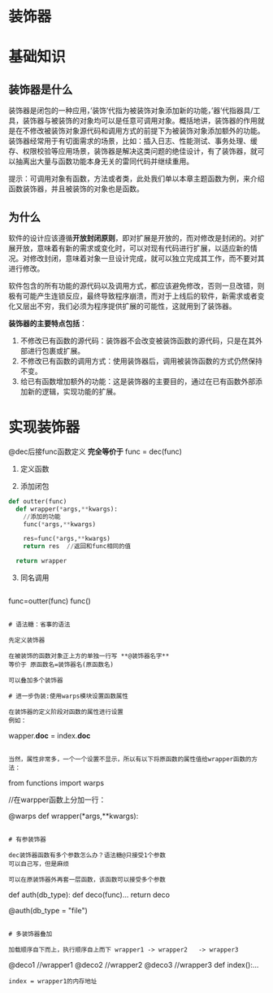 # 装饰器

# 基础知识

## 装饰器是什么

装饰器是闭包的一种应用，’装饰’代指为被装饰对象添加新的功能，’器’代指器具/工具，装饰器与被装饰的对象均可以是任意可调用对象。概括地讲，装饰器的作用就是在不修改被装饰对象源代码和调用方式的前提下为被装饰对象添加额外的功能。装饰器经常用于有切面需求的场景，比如：插入日志、性能测试、事务处理、缓存、权限校验等应用场景，装饰器是解决这类问题的绝佳设计，有了装饰器，就可以抽离出大量与函数功能本身无关的雷同代码并继续重用。

提示：可调用对象有函数，方法或者类，此处我们单以本章主题函数为例，来介绍函数装饰器，并且被装饰的对象也是函数。

## 为什么

软件的设计应该遵循**开放封闭原则**，即对扩展是开放的，而对修改是封闭的。对扩展开放，意味着有新的需求或变化时，可以对现有代码进行扩展，以适应新的情况。对修改封闭，意味着对象一旦设计完成，就可以独立完成其工作，而不要对其进行修改。

软件包含的所有功能的源代码以及调用方式，都应该避免修改，否则一旦改错，则极有可能产生连锁反应，最终导致程序崩溃，而对于上线后的软件，新需求或者变化又层出不穷，我们必须为程序提供扩展的可能性，这就用到了装饰器。

**装饰器的主要特点包括**：

1. 不修改已有函数的源代码：装饰器不会改变被装饰函数的源代码，只是在其外部进行包裹或扩展。
2. 不修改已有函数的调用方式：使用装饰器后，调用被装饰函数的方式仍然保持不变。
3. 给已有函数增加额外的功能：这是装饰器的主要目的，通过在已有函数外部添加新的逻辑，实现功能的扩展。

# 实现装饰器

@dec后接func函数定义 **完全等价于** func = dec(func)

1. 定义函数

2. 添加闭包
   
  ```PYTHON
  def outter(func)
    def wrapper(*args,**kwargs):
      //添加的功能
      func(*args,**kwargs)

      res=func(*args,**kwargs)
      return res  //返回和func相同的值

    return wrapper
  ```

3. 同名调用
   ```
  func=outter(func)
  func()

   ```

# 语法糖：省事的语法

先定义装饰器

在被装饰的函数对象正上方的单独一行写 **@装饰器名字**
等价于 原函数名=装饰器名(原函数名)

可以叠加多个装饰器

# 进一步伪装:使用warps模块设置函数属性

在装饰器的定义阶段对函数的属性进行设置
例如：

```
wapper.__doc__ = index.__doc__
```

当然，属性非常多，一个一个设置不显示，所以有以下将原函数的属性值给wrapper函数的方法：

```
from functions import warps

//在warpper函数上分加一行：

@warps
  def wrapper(*args,**kwargs):

```

# 有参装饰器

dec装饰器函数有多个参数怎么办？语法糖@只接受1个参数
可以自己写，但是麻烦

可以在原装饰器外再套一层函数，该函数可以接受多个参数

```
def auth(db_type):
  def deco(func)...
  return deco

@auth(db_type = "file")

```

# 多装饰器叠加

加载顺序自下而上，执行顺序自上而下 wrapper1 -> wrapper2   -> wrapper3

```
@deco1 //wrapper1
@deco2 //wrapper2
@deco3 //wrapper3
def index():...

```
index = wrapper1的内存地址
